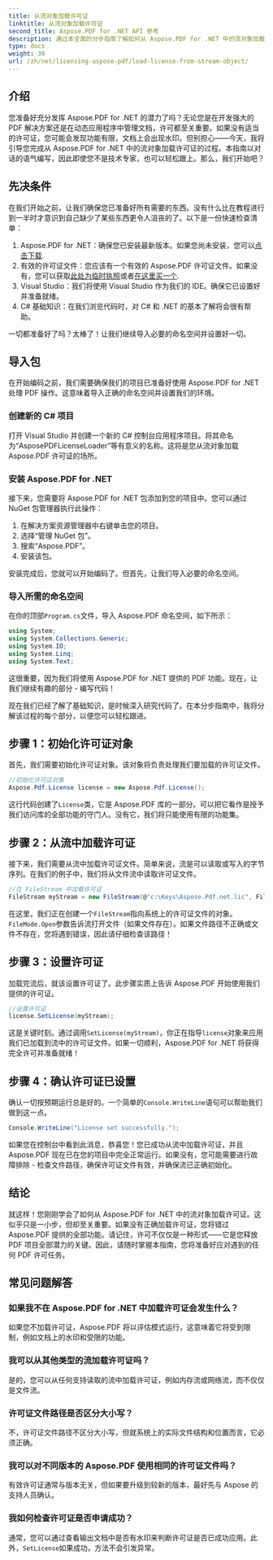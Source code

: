 ```yaml
---
title: 从流对象加载许可证
linktitle: 从流对象加载许可证
second_title: Aspose.PDF for .NET API 参考
description: 通过本全面的分步指南了解如何从 Aspose.PDF for .NET 中的流对象加载许可证。
type: docs
weight: 30
url: /zh/net/licensing-aspose-pdf/load-license-from-stream-object/
---
```

## 介绍

您准备好充分发挥 Aspose.PDF for .NET 的潜力了吗？无论您是在开发强大的 PDF 解决方案还是在动态应用程序中管理文档，许可都至关重要。如果没有适当的许可证，您可能会发现功能有限，文档上会出现水印。但别担心——今天，我将引导您完成从 Aspose.PDF for .NET 中的流对象加载许可证的过程。本指南以对话的语气编写，因此即使您不是技术专家，也可以轻松跟上。那么，我们开始吧？

## 先决条件

在我们开始之前，让我们确保您已准备好所有需要的东西。没有什么比在教程进行到一半时才意识到自己缺少了某些东西更令人沮丧的了。以下是一份快速检查清单：

1.  Aspose.PDF for .NET：确保您已安装最新版本。如果您尚未安装，您可以[点击下载](https://releases.aspose.com/pdf/net/).
2. 有效的许可证文件：您应该有一个有效的 Aspose.PDF 许可证文件。如果没有，您可以获取[此处为临时执照](https://purchase.aspose.com/temporary-license/)或者[在这里买一个](https://purchase.aspose.com/buy).
3. Visual Studio：我们将使用 Visual Studio 作为我们的 IDE。确保它已设置好并准备就绪。
4. C# 基础知识：在我们浏览代码时，对 C# 和 .NET 的基本了解将会很有帮助。

一切都准备好了吗？太棒了！让我们继续导入必要的命名空间并设置好一切。

## 导入包

在开始编码之前，我们需要确保我们的项目已准备好使用 Aspose.PDF for .NET 处理 PDF 操作。这意味着导入正确的命名空间并设置我们的环境。

### 创建新的 C# 项目

打开 Visual Studio 并创建一个新的 C# 控制台应用程序项目。将其命名为“AsposePDFLicenseLoader”等有意义的名称。这将是您从流对象加载 Aspose.PDF 许可证的场所。

### 安装 Aspose.PDF for .NET

接下来，您需要将 Aspose.PDF for .NET 包添加到您的项目中。您可以通过 NuGet 包管理器执行此操作：

1. 在解决方案资源管理器中右键单击您的项目。
2. 选择“管理 NuGet 包”。
3. 搜索“Aspose.PDF”。
4. 安装该包。

安装完成后，您就可以开始编码了。但首先，让我们导入必要的命名空间。

### 导入所需的命名空间

在你的顶部`Program.cs`文件，导入 Aspose.PDF 命名空间，如下所示：

```csharp
using System;
using System.Collections.Generic;
using System.IO;
using System.Linq;
using System.Text;
```

这很重要，因为我们将使用 Aspose.PDF for .NET 提供的 PDF 功能。现在，让我们继续有趣的部分 - 编写代码！

现在我们已经了解了基础知识，是时候深入研究代码了。在本分步指南中，我将分解该过程的每个部分，以便您可以轻松跟进。

## 步骤 1：初始化许可证对象

首先，我们需要初始化许可证对象。该对象将负责处理我们要加载的许可证文件。

```csharp
//初始化许可证对象
Aspose.Pdf.License license = new Aspose.Pdf.License();
```

这行代码创建了`License`类，它是 Aspose.PDF 库的一部分。可以把它看作是授予我们访问库的全部功能的守门人。没有它，我们将只能使用有限的功能集。

## 步骤 2：从流中加载许可证

接下来，我们需要从流中加载许可证文件。简单来说，流是可以读取或写入的字节序列。在我们的例子中，我们将从文件流中读取许可证文件。

```csharp
//在 FileStream 中加载许可证
FileStream myStream = new FileStream(@"c:\Keys\Aspose.Pdf.net.lic", FileMode.Open);
```

在这里，我们正在创建一个`FileStream`指向系统上的许可证文件的对象。`FileMode.Open`参数告诉流打开文件（如果文件存在）。如果文件路径不正确或文件不存在，您将遇到错误，因此请仔细检查该路径！

## 步骤 3：设置许可证

加载完流后，就该设置许可证了。此步骤实质上告诉 Aspose.PDF 开始使用我们提供的许可证。

```csharp
//设置许可证
license.SetLicense(myStream);
```

这是关键时刻。通过调用`SetLicense(myStream)`，你正在指导`license`对象来应用我们已加载到流中的许可证文件。如果一切顺利，Aspose.PDF for .NET 将获得完全许可并准备就绪！

## 步骤 4：确认许可证已设置

确认一切按预期运行总是好的。一个简单的`Console.WriteLine`语句可以帮助我们做到这一点。

```csharp
Console.WriteLine("License set successfully.");
```

如果您在控制台中看到此消息，恭喜您！您已成功从流中加载许可证，并且 Aspose.PDF 现在已在您的项目中完全正常运行。如果没有，您可能需要进行故障排除 - 检查文件路径，确保许可证文件有效，并确保流已正确初始化。

## 结论

就这样！您刚刚学会了如何从 Aspose.PDF for .NET 中的流对象加载许可证。这似乎只是一小步，但却至关重要。如果没有正确加载许可证，您将错过 Aspose.PDF 提供的全部功能。请记住，许可不仅仅是一种形式——它是您释放 PDF 项目全部潜力的关键。因此，请随时掌握本指南，您将准备好应对遇到的任何 PDF 许可任务。

## 常见问题解答

### 如果我不在 Aspose.PDF for .NET 中加载许可证会发生什么？  
如果您不加载许可证，Aspose.PDF 将以评估模式运行，这意味着它将受到限制，例如文档上的水印和受限的功能。

### 我可以从其他类型的流加载许可证吗？  
是的，您可以从任何支持读取的流中加载许可证，例如内存流或网络流，而不仅仅是文件流。

### 许可证文件路径是否区分大小写？  
不，许可证文件路径不区分大小写，但就系统上的实际文件结构和位置而言，它必须正确。

### 我可以对不同版本的 Aspose.PDF 使用相同的许可证文件吗？  
有效许可证通常与版本无关，但如果要升级到较新的版本，最好先与 Aspose 的支持人员确认。

### 我如何检查许可证是否申请成功？  
通常，您可以通过查看输出文档中是否有水印来判断许可证是否已成功应用。此外，`SetLicense`如果成功，方法不会引发异常。